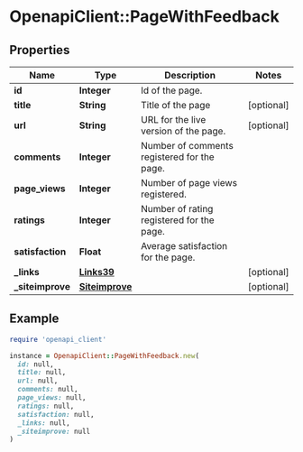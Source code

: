 # OpenapiClient::PageWithFeedback

## Properties

| Name | Type | Description | Notes |
| ---- | ---- | ----------- | ----- |
| **id** | **Integer** | Id of the page. |  |
| **title** | **String** | Title of the page | [optional] |
| **url** | **String** | URL for the live version of the page. | [optional] |
| **comments** | **Integer** | Number of comments registered for the page. |  |
| **page_views** | **Integer** | Number of page views registered. |  |
| **ratings** | **Integer** | Number of rating registered for the page. |  |
| **satisfaction** | **Float** | Average satisfaction for the page. |  |
| **_links** | [**Links39**](Links39.md) |  | [optional] |
| **_siteimprove** | [**Siteimprove**](Siteimprove.md) |  | [optional] |

## Example

```ruby
require 'openapi_client'

instance = OpenapiClient::PageWithFeedback.new(
  id: null,
  title: null,
  url: null,
  comments: null,
  page_views: null,
  ratings: null,
  satisfaction: null,
  _links: null,
  _siteimprove: null
)
```

